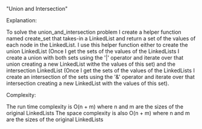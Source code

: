 "Union and Intersection"

Explanation:

To solve the union_and_intersection problem I create a helper function named create_set that takes-in a LinkedList and
return a set of the values of each node in the LinkedList. I use this helper function either to create the union
LinkedList (Once I get the sets of the values of the LinkedLists I create a union with both sets using the '|' operator
and iterate over that union creating a new LinkedList withe the values of this set) and the intersection
LinkedList (Once I get the sets of the values of the LinkedLists I create an intersection of the sets using the '&'
operator and iterate over that intersection creating a new LinkedList with the values of this set).



Complexity:

The run time complexity is O(n + m) where n and m are the sizes of the original LinkedLists
The space complexity is also O(n + m) where n and m are the sizes of the original LinkedLists
